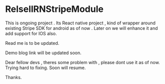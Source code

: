 # RelsellRNStripeModule

This is ongoing project . Its React native project , kind of wrapper around existing Stripe SDK for android as of now . Later on 
we will enhance it and add support for IOS also. 

Read me is to be updated.

Demo blog link will be updated soon.


Dear fellow devs , theres some problem with , please dont use it as of now. Trying hard to fixing. Soon will resume. 

Thanks.

